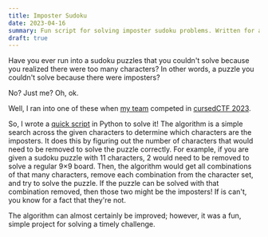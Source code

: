 ```yaml
---
title: Imposter Sudoku
date: 2023-04-16
summary: Fun script for solving imposter sudoku problems. Written for a (cursed) CTF challenge. Apr 2023.
draft: true
---
```


Have you ever run into a sudoku puzzles that you couldn't solve because you realized there were too many characters?
In other words, a puzzle you couldn't solve because there were imposters?

No? Just me? Oh, ok.

Well, I ran into one of these when [my team](https://2023.cursedc.tf/profile/587d0d12-7b80-484c-8ab5-5fb79fbbda20) competed in [cursedCTF 2023](https://2023.cursedc.tf).

So, I wrote a [quick script](https://github.com/ellifteria/ImposterSudoku.py) in Python to solve it!
The algorithm is a simple search across the given characters to determine which characters are the imposters.
It does this by figuring out the number of characters that would need to be removed to solve the puzzle correctly.
For example, if you are given a sudoku puzzle with 11 characters, 2 would need to be removed to solve a regular 9×9 board.
Then, the algorithm would get all combinations of that many characters, remove each combination from the character set, and try to solve the puzzle.
If the puzzle can be solved with that combination removed, then those two might be the imposters!
If is can't, you know for a fact that they're not.

The algorithm can almost certainly be improved; however, it was a fun, simple project for solving a timely challenge.
